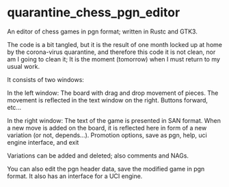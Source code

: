 # quarantine_chess_pgn_editor

An editor of chess games in pgn format; written in Rustc and GTK3.

The code is a bit tangled, but it is the result of one month locked up at home by the corona-virus quarantine, and therefore this code it is not clean, nor am I going to clean it; It is the moment (tomorrow) when I must return to my usual work.

It consists of two windows:

In the left window: The board with drag and drop movement of pieces. The movement is reflected in the text window on the right. Buttons forward, etc...

In the right window: The text of the game is presented in SAN format. When a new move is added on the board, it is reflected here in form of a new variation (or not, depends...). Promotion options, save as pgn, help, uci engine interface, and exit


Variations can be added and deleted; also comments and NAGs.

You can also edit the pgn header data, save the modified game in pgn format. It also has an interface for a UCI engine. 
